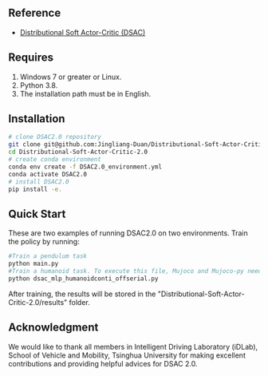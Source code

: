 ## Reference
- [Distributional Soft Actor-Critic (DSAC)](https://arxiv.org/abs/2001.02811)


## Requires
1. Windows 7 or greater or Linux.
2. Python 3.8.
3. The installation path must be in English.


## Installation
```bash
# clone DSAC2.0 repository
git clone git@github.com:Jingliang-Duan/Distributional-Soft-Actor-Critic-2.0.git
cd Distributional-Soft-Actor-Critic-2.0
# create conda environment
conda env create -f DSAC2.0_environment.yml
conda activate DSAC2.0
# install DSAC2.0
pip install -e.
```


## Quick Start
These are two examples of running DSAC2.0 on two environments. 
Train the policy by running:
```bash
#Train a pendulum task
python main.py
#Train a humanoid task. To execute this file, Mujoco and Mujoco-py need to be installed first. 
python dsac_mlp_humanoidconti_offserial.py
```
After training, the results will be stored in the "Distributional-Soft-Actor-Critic-2.0/results" folder.


## Acknowledgment
We would like to thank all members in Intelligent Driving Laboratory (iDLab), School of Vehicle and Mobility, Tsinghua University for making excellent contributions and providing helpful advices for DSAC 2.0.
